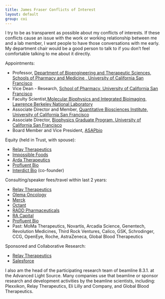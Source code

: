 ```yaml
---
title: James Fraser Conflicts of Interest
layout: default
group: coi
---
```


 I try to be as transparent as possible about my conflicts of interests. If these  conflicts cause an issue with the work or working relationship between me and a lab member, I want people to have those conversations with me early. My department chair would be a good person to talk to if you don’t feel comfortable talking to me about it directly.

Appointments:

* Professor, [Department of Bioengineering and Therapeutic Sciences, Schools of Pharmacy and Medicine
, University of California San Francisco](https://bts.ucsf.edu/)
* Vice Dean - Research, [School of Pharmacy, University of California San Francisco](https://pharmacy.ucsf.edu/)
* Faculty Scientist,[Molecular Biophysics and Integrated Bioimaging, Lawrence Berkeley National Laboratory](https://biosciences.lbl.gov/divisions/mbib/)
* Associate Director and Member, [Quantitative Biosciences Institute, University of California San Francisco](http://qbi.ucsf.edu/)
* Associate Director, [Biophysics Graduate Program, University of California San Francisco](https://biophysics.ucsf.edu/)
* Board Member and Vice President, [ASAPbio](https://asapbio.org/)

Equity (held in Trust, with spouse):

* [Relay Therapeutics](https://relaytx.com/)
* [Impossible Foods](https://impossiblefoods.com/)
* [Arda Therapeutics](https://www.ardatherapeutics.com/)
* [Profluent Bio](https://www.profluent.bio/)
* [Interdict Bio](https://www.interdictbio.com/) (co-founder)

Consulting/speaker fees/travel within last 2 years:

* [Relay Therapeutics](https://relaytx.com/)
* [Olema Oncology](https://olema.com/)
* [Merck](https://www.merck.com/)
* [Octant](https://octant.bio/)
* [RADD Pharmaceuticals](https://www.linkedin.com/company/radd-pharmaceuticals/about/)
* [RA Capital](https://www.racap.com/venture)
* [Profluent Bio](https://www.profluent.bio/)
* Past: MoMa Therapeutics, Novartis, Arcadia Science, Genentech, Revolution Medicines, Third Rock Ventures, Calico, GSK, Schrodinger, CCG, OpenEye, Roche, AstraZeneca, Global Blood Therapeutics

Sponsored and Collaborative Research:

* [Relay Therapeutics](https://relaytx.com/)
* [Salesforce](https://www.salesforce.com/)

I also am the head of the participating research team of beamline 8.3.1. at the Advanced Light Source. Many companies use that beamline or sponsor research and development activities by the beamline scientists, including: Plexxikon, Relay Therapeutics, Eli Lilly and Company, and Global Blood Therapeutics.
